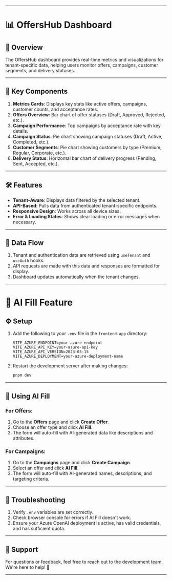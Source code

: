 
---

# 📊 OffersHub Dashboard

## 📖 Overview  
The OffersHub dashboard provides real-time metrics and visualizations for tenant-specific data, helping users monitor offers, campaigns, customer segments, and delivery statuses.

---

## 🧩 Key Components  

1. **Metrics Cards**: Displays key stats like active offers, campaigns, customer counts, and acceptance rates.  
2. **Offers Overview**: Bar chart of offer statuses (Draft, Approved, Rejected, etc.).  
3. **Campaign Performance**: Top campaigns by acceptance rate with key details.  
4. **Campaign Status**: Pie chart showing campaign statuses (Draft, Active, Completed, etc.).  
5. **Customer Segments**: Pie chart showing customers by type (Premium, Regular, Corporate, etc.).  
6. **Delivery Status**: Horizontal bar chart of delivery progress (Pending, Sent, Accepted, etc.).  

---

## 🛠️ Features  

- **Tenant-Aware**: Displays data filtered by the selected tenant.  
- **API-Based**: Pulls data from authenticated tenant-specific endpoints.  
- **Responsive Design**: Works across all device sizes.  
- **Error & Loading States**: Shows clear loading or error messages when necessary.  

---

## 🔄 Data Flow  

1. Tenant and authentication data are retrieved using `useTenant` and `useAuth` hooks.  
2. API requests are made with this data and responses are formatted for display.  
3. Dashboard updates automatically when the tenant changes.  

---

# 🔮 AI Fill Feature  

## ⚙️ Setup  

1. Add the following to your `.env` file in the `frontend-app` directory:  
   ```env
   VITE_AZURE_ENDPOINT=your-azure-endpoint
   VITE_AZURE_API_KEY=your-azure-api-key
   VITE_AZURE_API_VERSION=2023-05-15
   VITE_AZURE_DEPLOYMENT=your-azure-deployment-name
   ```
2. Restart the development server after making changes:  
   ```bash
   pnpm dev
   ```

---

## 🚀 Using AI Fill  

### For Offers:  
1. Go to the **Offers** page and click **Create Offer**.  
2. Choose an offer type and click **AI Fill**.  
3. The form will auto-fill with AI-generated data like descriptions and attributes.  

### For Campaigns:  
1. Go to the **Campaigns** page and click **Create Campaign**.  
2. Select an offer and click **AI Fill**.  
3. The form will auto-fill with AI-generated names, descriptions, and targeting criteria.  

---

## 🔧 Troubleshooting  

1. Verify `.env` variables are set correctly.  
2. Check browser console for errors if AI Fill doesn't work.  
3. Ensure your Azure OpenAI deployment is active, has valid credentials, and has sufficient quota.  

---

## 💌 Support  

For questions or feedback, feel free to reach out to the development team. We're here to help! 🎉  

--- 
